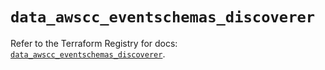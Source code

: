 # `data_awscc_eventschemas_discoverer`

Refer to the Terraform Registry for docs: [`data_awscc_eventschemas_discoverer`](https://registry.terraform.io/providers/hashicorp/awscc/0.70.0/docs/data-sources/eventschemas_discoverer).
